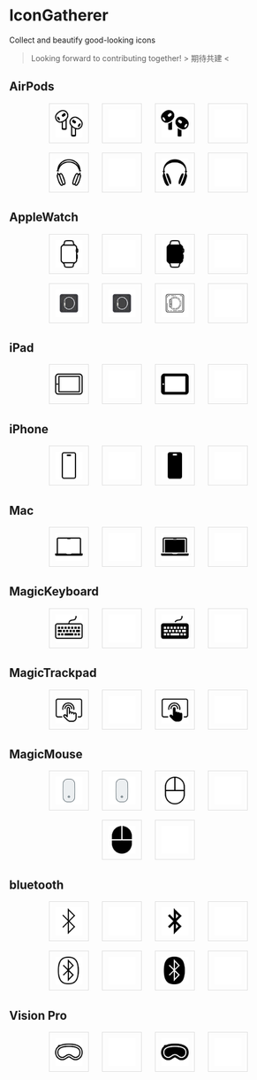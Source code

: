 # IconGatherer
Collect and beautify good-looking icons

> Looking forward to contributing together! > 期待共建 <

## AirPods

<p align="center">
  <img src="./icon/raw/AirPods/airpods_1_black.png" width="50" alt="AirPods 1" style="border: 1px solid #ddd; padding: 10px; margin: 0 10px;">
  <img src="./icon/raw/AirPods/airpods_1_white.png" width="50" alt="AirPods 1" style="border: 1px solid #ddd; padding: 10px; margin: 0 10px;">
  <img src="./icon/raw/AirPods/airpods_2_black.png" width="50" alt="AirPods 2" style="border: 1px solid #ddd; padding: 10px; margin: 0 10px;">
  <img src="./icon/raw/AirPods/airpods_2_white.png" width="50" alt="AirPods 2" style="border: 1px solid #ddd; padding: 10px; margin: 0 10px;">
</p>

<p align="center">
  <img src="./icon/raw/AirPods/airpods_max_1_black.png" width="50" alt="AirPods 1" style="border: 1px solid #ddd; padding: 10px; margin: 0 10px;">
  <img src="./icon/raw/AirPods/airpods_max_1_white.png" width="50" alt="AirPods 1" style="border: 1px solid #ddd; padding: 10px; margin: 0 10px;">
  <img src="./icon/raw/AirPods/airpods_max_2_black.png" width="50" alt="AirPods 2" style="border: 1px solid #ddd; padding: 10px; margin: 0 10px;">
  <img src="./icon/raw/AirPods/airpods_max_2_white.png" width="50" alt="AirPods 2" style="border: 1px solid #ddd; padding: 10px; margin: 0 10px;">
</p>

## AppleWatch

<p align="center">
  <img src="./icon/raw/AppleWatch/apple_watch_1_black.png" width="50" alt="AppleWatch 1" style="border: 1px solid #ddd; padding: 10px; margin: 0 10px;">
  <img src="./icon/raw/AppleWatch/apple_watch_1_white.png" width="50" alt="AppleWatch 1" style="border: 1px solid #ddd; padding: 10px; margin: 0 10px;">
  <img src="./icon/raw/AppleWatch/apple_watch_2_black.png" width="50" alt="AppleWatch 2" style="border: 1px solid #ddd; padding: 10px; margin: 0 10px;">
  <img src="./icon/raw/AppleWatch/apple_watch_2_white.png" width="50" alt="AppleWatch 2" style="border: 1px solid #ddd; padding: 10px; margin: 0 10px;">
</p>

<p align="center">
  <img src="./icon/raw/AppleWatch/apple_watch_3_black.png" width="50" alt="AppleWatch 1" style="border: 1px solid #ddd; padding: 10px; margin: 0 10px;">
  <img src="./icon/raw/AppleWatch/apple_watch_3_white.png" width="50" alt="AppleWatch 1" style="border: 1px solid #ddd; padding: 10px; margin: 0 10px;">
  <img src="./icon/raw/AppleWatch/apple_watch_4_black.png" width="50" alt="AppleWatch 2" style="border: 1px solid #ddd; padding: 10px; margin: 0 10px;">
  <img src="./icon/raw/AppleWatch/apple_watch_4_white.png" width="50" alt="AppleWatch 2" style="border: 1px solid #ddd; padding: 10px; margin: 0 10px;">
</p>

## iPad

<p align="center">
  <img src="./icon/raw/iPad/ipad_1_black.png" width="50" alt="iPad 1" style="border: 1px solid #ddd; padding: 10px; margin: 0 10px;">
  <img src="./icon/raw/iPad/ipad_1_white.png" width="50" alt="iPad 1" style="border: 1px solid #ddd; padding: 10px; margin: 0 10px;">
  <img src="./icon/raw/iPad/ipad_2_black.png" width="50" alt="iPad 2" style="border: 1px solid #ddd; padding: 10px; margin: 0 10px;">
  <img src="./icon/raw/iPad/ipad_2_white.png" width="50" alt="iPad 2" style="border: 1px solid #ddd; padding: 10px; margin: 0 10px;">
</p>


## iPhone

<p align="center">
  <img src="./icon/raw/iPhone/iphone_1_black.png" width="50" alt="iPhone 1" style="border: 1px solid #ddd; padding: 10px; margin: 0 10px;">
  <img src="./icon/raw/iPhone/iphone_1_white.png" width="50" alt="iPhone 1" style="border: 1px solid #ddd; padding: 10px; margin: 0 10px;">
  <img src="./icon/raw/iPhone/iphone_2_black.png" width="50" alt="iPhone 1" style="border: 1px solid #ddd; padding: 10px; margin: 0 10px;">
  <img src="./icon/raw/iPhone/iphone_2_white.png" width="50" alt="iPhone 1" style="border: 1px solid #ddd; padding: 10px; margin: 0 10px;">
</p>


## Mac

<p align="center">
  <img src="./icon/raw/Mac/mbp_1_black.png" width="50" alt="Mac 1" style="border: 1px solid #ddd; padding: 10px; margin: 0 10px;">
  <img src="./icon/raw/Mac/mbp_1_white.png" width="50" alt="Mac 1" style="border: 1px solid #ddd; padding: 10px; margin: 0 10px;">
  <img src="./icon/raw/Mac/mbp_2_black.png" width="50" alt="Mac 2" style="border: 1px solid #ddd; padding: 10px; margin: 0 10px;">
  <img src="./icon/raw/Mac/mbp_2_white.png" width="50" alt="Mac 2" style="border: 1px solid #ddd; padding: 10px; margin: 0 10px;">
</p>


## MagicKeyboard

<p align="center">
  <img src="./icon/raw/MagicKeyboard/keyboard_1_black.png" width="50" alt="MagicKeyboard 1" style="border: 1px solid #ddd; padding: 10px; margin: 0 10px;">
  <img src="./icon/raw/MagicKeyboard/keyboard_1_white.png" width="50" alt="MagicKeyboard 1" style="border: 1px solid #ddd; padding: 10px; margin: 0 10px;">
  <img src="./icon/raw/MagicKeyboard/keyboard_2_black.png" width="50" alt="MagicKeyboard 2" style="border: 1px solid #ddd; padding: 10px; margin: 0 10px;">
  <img src="./icon/raw/MagicKeyboard/keyboard_2_white.png" width="50" alt="MagicKeyboard 2" style="border: 1px solid #ddd; padding: 10px; margin: 0 10px;">
</p>


## MagicTrackpad

<p align="center">
  <img src="./icon/raw/MagicTrackpad/trackpad_1_black.png" width="50" alt="MagicTrackpad 1" style="border: 1px solid #ddd; padding: 10px; margin: 0 10px;">
  <img src="./icon/raw/MagicTrackpad/trackpad_1_white.png" width="50" alt="MagicTrackpad 1" style="border: 1px solid #ddd; padding: 10px; margin: 0 10px;">
  <img src="./icon/raw/MagicTrackpad/trackpad_2_black.png" width="50" alt="MagicTrackpad 2" style="border: 1px solid #ddd; padding: 10px; margin: 0 10px;">
  <img src="./icon/raw/MagicTrackpad/trackpad_2_white.png" width="50" alt="MagicTrackpad 2" style="border: 1px solid #ddd; padding: 10px; margin: 0 10px;">
</p>


## MagicMouse

<p align="center">
  <img src="./icon/raw/mouse/magic_mouse_1_black.png" width="50" alt="MagicMouse 1" style="border: 1px solid #ddd; padding: 10px; margin: 0 10px;">
  <img src="./icon/raw/mouse/magic_mouse_1_white.png" width="50" alt="MagicMouse 1" style="border: 1px solid #ddd; padding: 10px; margin: 0 10px;">
  <img src="./icon/raw/mouse/mouse_2_black.png" width="50" alt="MagicMouse 2" style="border: 1px solid #ddd; padding: 10px; margin: 0 10px;">
  <img src="./icon/raw/mouse/mouse_2_white.png" width="50" alt="MagicMouse 2" style="border: 1px solid #ddd; padding: 10px; margin: 0 10px;">
</p>


<p align="center">
  <img src="./icon/raw/mouse/mouse_3_black.png" width="50" alt="MagicMouse 2" style="border: 1px solid #ddd; padding: 10px; margin: 0 10px;">
  <img src="./icon/raw/mouse/mouse_3_white.png" width="50" alt="MagicMouse 2" style="border: 1px solid #ddd; padding: 10px; margin: 0 10px;">
</p>


## bluetooth

<p align="center">
  <img src="./icon/raw/bluetooth/bluetooth_1_black.png" width="50" alt="MagicMouse 2" style="border: 1px solid #ddd; padding: 10px; margin: 0 10px;">
  <img src="./icon/raw/bluetooth/bluetooth_1_white.png" width="50" alt="MagicMouse 2" style="border: 1px solid #ddd; padding: 10px; margin: 0 10px;">
  <img src="./icon/raw/bluetooth/bluetooth_2_black.png" width="50" alt="MagicMouse 2" style="border: 1px solid #ddd; padding: 10px; margin: 0 10px;">
  <img src="./icon/raw/bluetooth/bluetooth_2_white.png" width="50" alt="MagicMouse 2" style="border: 1px solid #ddd; padding: 10px; margin: 0 10px;">
</p>

<p align="center">
  <img src="./icon/raw/bluetooth/bluetooth_3_black.png" width="50" alt="MagicMouse 2" style="border: 1px solid #ddd; padding: 10px; margin: 0 10px;">
  <img src="./icon/raw/bluetooth/bluetooth_3_white.png" width="50" alt="MagicMouse 2" style="border: 1px solid #ddd; padding: 10px; margin: 0 10px;">
  <img src="./icon/raw/bluetooth/bluetooth_4_black.png" width="50" alt="MagicMouse 2" style="border: 1px solid #ddd; padding: 10px; margin: 0 10px;">
  <img src="./icon/raw/bluetooth/bluetooth_4_white.png" width="50" alt="MagicMouse 2" style="border: 1px solid #ddd; padding: 10px; margin: 0 10px;">
</p>


## Vision Pro

<p align="center">
  <img src="./icon/raw/VisionPro/vision_pro_1_black.png" width="50" alt="MagicMouse 2" style="border: 1px solid #ddd; padding: 10px; margin: 0 10px;">
  <img src="./icon/raw/VisionPro/vision_pro_1_white.png" width="50" alt="MagicMouse 2" style="border: 1px solid #ddd; padding: 10px; margin: 0 10px;">
  <img src="./icon/raw/VisionPro/vision_pro_2_black.png" width="50" alt="MagicMouse 2" style="border: 1px solid #ddd; padding: 10px; margin: 0 10px;">
  <img src="./icon/raw/VisionPro/vision_pro_2_white.png" width="50" alt="MagicMouse 2" style="border: 1px solid #ddd; padding: 10px; margin: 0 10px;">
</p>